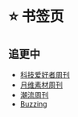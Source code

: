 # ⭐ 书签页

## 追更中

- [科技爱好者周刊](https://www.ruanyifeng.com/blog/)
- [月维素材周刊](https://moonvy.com/blog/subjects/月维素材周刊/)
- [潮流周刊](https://weekly.tw93.fun/)
- [Buzzing](https://www.buzzing.cc/)

